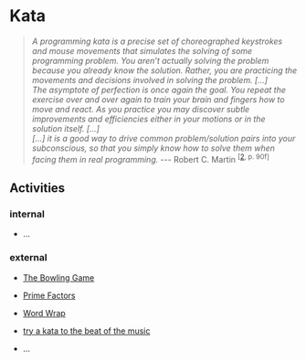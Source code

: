 # Kata

> _A programming kata is a precise set of choreographed keystrokes and mouse movements that simulates the solving of some programming problem. You aren’t actually solving the problem because you already know the solution. Rather, you are practicing the movements and decisions involved in solving the problem. [...]   
The asymptote of perfection is once again the goal. You repeat the exercise over and over again to train your brain and fingers how to move and react. As you practice you may discover subtle improvements and efficiencies either in your motions or in the solution itself. [...]   
[...] it is a good way to drive common problem/solution pairs into your subconscious, so that you simply know how to solve them when facing them in real programming._
\--- Robert C. Martin <sup>[[2](../../../docs/reference.md#2), p. 90f]</sup>


## Activities

### internal

* ...


### external

* [The Bowling Game](http://butunclebob.com/ArticleS.UncleBob.TheBowlingGameKata)

* [Prime Factors](http://butunclebob.com/ArticleS.UncleBob.ThePrimeFactorsKata)

* [Word Wrap](http://thecleancoder.blogspot.com/2010/10/craftsman-62-dark-path.html)

* [try a kata to the beat of the music](https://katas.softwarecraftsmanship.org/?p=71)

* ...